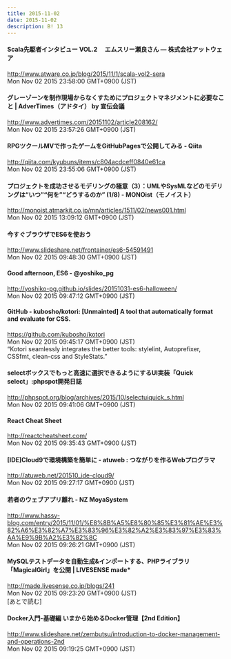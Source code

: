 ```yaml
---
title: 2015-11-02
date: 2015-11-02
description: B! 13
---
```


#### Scala先駆者インタビュー VOL.2 　エムスリー瀬良さん — 株式会社アットウェア
http://www.atware.co.jp/blog/2015/11/1/scala-vol2-sera<br>
Mon Nov 02 2015 23:58:00 GMT+0900 (JST)<br>


#### グレーゾーンを制作現場からなくすためにプロジェクトマネジメントに必要なこと | AdverTimes（アドタイ） by 宣伝会議
http://www.advertimes.com/20151102/article208162/<br>
Mon Nov 02 2015 23:57:26 GMT+0900 (JST)<br>


#### RPGツクールMVで作ったゲームをGitHubPagesで公開してみる - Qiita
http://qiita.com/kyubuns/items/c804acdceff0840e61ca<br>
Mon Nov 02 2015 23:55:06 GMT+0900 (JST)<br>


####  プロジェクトを成功させるモデリングの極意（3）：UMLやSysMLなどのモデリングは“いつ”“何を”“どうするのか” (1/8) - MONOist（モノイスト）
http://monoist.atmarkit.co.jp/mn/articles/1511/02/news001.html<br>
Mon Nov 02 2015 13:09:12 GMT+0900 (JST)<br>


#### 今すぐブラウザでES6を使おう
http://www.slideshare.net/frontainer/es6-54591491<br>
Mon Nov 02 2015 09:48:30 GMT+0900 (JST)<br>


#### Good afternoon, ES6 - @yoshiko_pg
http://yoshiko-pg.github.io/slides/20151031-es6-halloween/<br>
Mon Nov 02 2015 09:47:12 GMT+0900 (JST)<br>


#### GitHub - kubosho/kotori: [Unmainted] A tool that automatically format and evaluate for CSS.
https://github.com/kubosho/kotori<br>
Mon Nov 02 2015 09:45:17 GMT+0900 (JST)<br>
“Kotori seamlessly integrates the better tools: stylelint, Autoprefixer, CSSfmt, clean-css and StyleStats.”


#### selectボックスでもっと高速に選択できるようにするUI実装「Quick select」:phpspot開発日誌
http://phpspot.org/blog/archives/2015/10/selectuiquick_s.html<br>
Mon Nov 02 2015 09:41:06 GMT+0900 (JST)<br>


#### React Cheat Sheet
http://reactcheatsheet.com/<br>
Mon Nov 02 2015 09:35:43 GMT+0900 (JST)<br>


#### [IDE]Cloud9で環境構築を簡単に - atuweb : つながりを作るWebプログラマ
http://atuweb.net/201510_ide-cloud9/<br>
Mon Nov 02 2015 09:27:17 GMT+0900 (JST)<br>


#### 若者のウェブアプリ離れ - NZ MoyaSystem
http://www.hassy-blog.com/entry/2015/11/01/%E8%8B%A5%E8%80%85%E3%81%AE%E3%82%A6%E3%82%A7%E3%83%96%E3%82%A2%E3%83%97%E3%83%AA%E9%9B%A2%E3%82%8C<br>
Mon Nov 02 2015 09:26:21 GMT+0900 (JST)<br>


#### MySQLテストデータを自動生成&インポートする、PHPライブラリ「MagicalGirl」を公開 | LIVESENSE made*
http://made.livesense.co.jp/blogs/241<br>
Mon Nov 02 2015 09:23:20 GMT+0900 (JST)<br>
[あとで読む]


#### Docker入門-基礎編 いまから始めるDocker管理【2nd Edition】
http://www.slideshare.net/zembutsu/introduction-to-docker-management-and-operations-2nd<br>
Mon Nov 02 2015 09:19:25 GMT+0900 (JST)<br>


